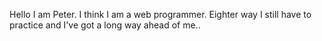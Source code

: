 Hello I am Peter. I think I am a web programmer. Eighter way I still have to practice and I've got a long way ahead of me..
